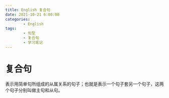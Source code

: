 ```yaml
---
title: English 复合句
date: 2021-10-21 6:00:00
categories:
        - English
tags:
        - 句型
        - 复合句
        - 学习笔记
---
```


# 复合句

表示用简单句所组成的从属关系的句子；也就是表示一个句子套另一个句子，这两个句子分别叫做主句和从句。
